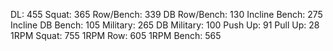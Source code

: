 DL: 455
 Squat: 365
 Row/Bench: 339
 DB Row/Bench: 130
 Incline Bench: 275
 Incline DB Bench: 105
 Military: 265
 DB Military: 100
 Push Up: 91
 Pull Up: 28
 1RPM Squat: 755
 1RPM Row: 605
 1RPM Bench: 565

